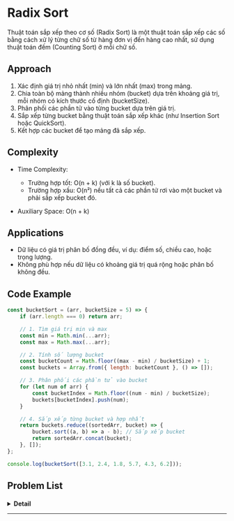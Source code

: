 # Radix Sort

Thuật toán sắp xếp theo cơ số  (Radix Sort)  là một thuật toán sắp xếp các số bằng cách xử lý từng chữ số từ hàng đơn vị
đến hàng cao nhất, sử dụng thuật toán đếm (Counting Sort) ở mỗi chữ số.

## Approach

1. Xác định giá trị nhỏ nhất (min) và lớn nhất (max) trong mảng. 
2. Chia toàn bộ mảng thành nhiều nhóm (bucket) dựa trên khoảng giá trị, mỗi nhóm có kích thước cố định (bucketSize). 
3. Phân phối các phần tử vào từng bucket dựa trên giá trị.
4. Sắp xếp từng bucket bằng thuật toán sắp xếp khác (như Insertion Sort hoặc QuickSort). 
5. Kết hợp các bucket để tạo mảng đã sắp xếp.

## Complexity

- Time Complexity: 
  - Trường hợp tốt: O(n + k) (với k là số bucket). 
  - Trường hợp xấu: O(n²) nếu tất cả các phần tử rơi vào một bucket và phải sắp xếp bucket đó.

- Auxiliary Space: O(n + k)

## Applications

- Dữ liệu có giá trị phân bố đồng đều, ví dụ: điểm số, chiều cao, hoặc trọng lượng. 
- Không phù hợp nếu dữ liệu có khoảng giá trị quá rộng hoặc phân bố không đều.

## Code Example

```javascript
const bucketSort = (arr, bucketSize = 5) => {
    if (arr.length === 0) return arr;

    // 1. Tìm giá trị min và max
    const min = Math.min(...arr);
    const max = Math.max(...arr);

    // 2. Tính số lượng bucket
    const bucketCount = Math.floor((max - min) / bucketSize) + 1;
    const buckets = Array.from({ length: bucketCount }, () => []);

    // 3. Phân phối các phần tử vào bucket
    for (let num of arr) {
        const bucketIndex = Math.floor((num - min) / bucketSize);
        buckets[bucketIndex].push(num);
    }

    // 4. Sắp xếp từng bucket và hợp nhất
    return buckets.reduce((sortedArr, bucket) => {
        bucket.sort((a, b) => a - b); // Sắp xếp bucket
        return sortedArr.concat(bucket);
    }, []);
};

console.log(bucketSort([3.1, 2.4, 1.8, 5.7, 4.3, 6.2]));

```

## Problem List

#### []()

<details><summary><b>Detail</b></summary>
<p>

</p>
</details>

---
